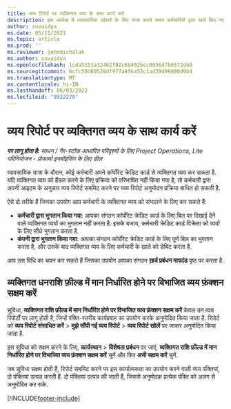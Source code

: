 ```yaml
---
title: व्यय रिपोर्ट पर व्यक्तिगत व्यय के साथ कार्य करें
description: इस आलेख में व्यावसायिक उद्देश्यों के लिए यात्रा करते समय कर्मचारियों द्वारा खर्च किए गए व्यक्तिगत व्यय के साथ काम करने के तरीके के बारे में जानकारी दी गई है.
author: suvaidya
ms.date: 05/11/2021
ms.topic: article
ms.prod: ''
ms.reviewer: johnmichalak
ms.author: suvaidya
ms.openlocfilehash: 1cda5151a32482f92c69402bcc0056d7b6572db8
ms.sourcegitcommit: 6cfc50d89528df977a8f6a55c1ad39d99800d9b4
ms.translationtype: MT
ms.contentlocale: hi-IN
ms.lasthandoff: 06/03/2022
ms.locfileid: "8922270"
---
```

# <a name="work-with-personal-expenses-on-an-expense-report"></a>व्यय रिपोर्ट पर व्यक्तिगत व्यय के साथ कार्य करें

_**पर लागू होता है:** साधन / गैर-स्टॉक आधारित परिदृश्यों के लिए Project Operations, Lite परिनियोजन - प्रोफार्मा इनवॉइसिंग के लिए डील_

व्यावसायिक यात्रा के दौरान, कोई कर्मचारी अपने कॉर्पोरेट क्रेडिट कार्ड से व्यक्तिगत व्यय कर सकता है. यदि व्यक्तिगत व्यय को हैंडल करने के लिए प्रक्रिया को परिभाषित नहीं किया गया है, तो कर्मचारी द्वारा अपनी आइटम के अनुसार व्यय रिपोर्ट सबमिट करने पर व्यय रिपोर्ट अनुमोदन प्रक्रिया बाधित हो सकती है.

ऐसे दो तरीके हैं जिनका उपयोग आप कर्मचारी के व्यक्तिगत व्यय को संभालने के लिए कर सकते हैं:

  - **कर्मचारी द्वारा भुगतान किया गया**: आपका संगठन कॉर्पोरेट क्रेडिट कार्ड के लिए बिल पर दिखाई देने वाले व्यक्तिगत व्ययों का भुगतान नहीं करता है. इसके बजाय, कर्मचारी क्रेडिट कार्ड विक्रेता को व्ययों के लिए सीधे भुगतान करता है. 
  - **कंपनी द्वारा भुगतान किया गया**: आपका संगठन कॉर्पोरेट क्रेडिट कार्ड के लिए पूर्ण बिल का भुगतान करता है, और उसके बाद व्यक्तिगत व्यय के लिए कर्मचारी के खाते को डेबिट करता है.

आप उस विधि का चयन कर सकते हैं जिसका उपयोग आपका संगठन **ख़र्च प्रबंधन मापदंड** पृष्ठ पर करता है.


## <a name="enable-split-expense-function-when-personal-amount-field-has-value-defined"></a>व्यक्तिगत धनराशि फ़ील्ड में मान निर्धारित होने पर विभाजित व्यय फ़ंक्शन सक्षम करें

सुविधा, **व्यक्तिगत राशि फ़ील्ड में मान निर्धारित होने पर विभाजित व्यय फ़ंक्शन सक्षम करें** केवल उन व्यय रिपोर्टों पर लागू होती है, जिन्हें पंक्ति-स्तरीय कार्यप्रवाह का उपयोग करके अनुमोदित किया जाता है. रिपोर्ट को **व्यय रिपोर्ट संसाधित करें** > **मुझे सौंपी गईं व्यय रिपोर्ट** > **व्यय रिपोर्ट खोलें** पर जाकर अनुमोदित किया जाता है. 

इस सुविधा को सक्षम करने के लिए, **कार्यस्थान** > **विशेषता प्रबंधन** पर जाएं, **व्यक्तिगत राशि फ़ील्ड में मान निर्धारित होने पर विभाजित व्यय फ़ंक्शन सक्षम करें** चुनें और फिर **अभी सक्षम करें** चुनें. 

जब सुविधा सक्षम होती है, रिपोर्ट सबमिट करने पर इस कार्यात्मकता का उपयोग करने वाली व्यय पंक्तियां, दो पंक्तियां उत्पन्न करती हैं. दो पंक्तियां उत्पन्न की जाती हैं, जिससे अनुमोदक प्रत्येक पंक्ति को अलग से अनुमोदित कर सके.


[!INCLUDE[footer-include](../includes/footer-banner.md)]
